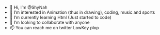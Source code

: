 - 👋 Hi, I’m @ShyNah
- 👀 I’m interested in Animation (thus in drawing), coding, music and sports
- 🌱 I’m currently learning Html (Just started to code)
- 💞️ I’m looking to collaborate with anyone
- 📫 You can reach me on twitter LowKey plop

<!---
ShyNah/ShyNah is a ✨ special ✨ repository because its `README.md` (this file) appears on your GitHub profile.
You can click the Preview link to take a look at your changes.
--->
